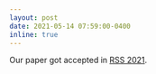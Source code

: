 ```yaml
---
layout: post
date: 2021-05-14 07:59:00-0400
inline: true
---
```

<!-- A simple inline announcement with Markdown emoji! :sparkles: :smile: -->
Our paper got accepted in [RSS 2021](https://roboticsconference.org/2021/).
